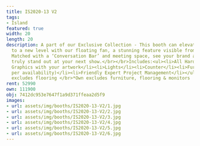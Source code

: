 ```yaml
---
title: IS2020-13 V2
tags:
- Island
featured: true
width: 20
length: 20
description: A part of our Exclusive Collection - This booth can elevate your brand
  to a new level with our floating fan, a stunning feature visible from far away.
  Matched with a ‘Conversation Bar’ and meeting space, see your brand and products
  truly stand out at your next show.</br></br>Includes:<ul><li>All Hardware as shown</li><li>New
  Graphics with your artwork</li><li>Lights</li><li>Counter</li><li>Furniture* (as
  per availability)</li><li>Friendly Expert Project Management</li></ul></br>Rent
  excludes flooring </br>*Own excludes furniture, flooring & monitors
rent: 52990
own: 111900
obj: 7412dc953e7647f1a9d371ffeaa2d5f9
images:
- url: assets/img/booths/IS2020-13-V2/1.jpg
- url: assets/img/booths/IS2020-13-V2/2.jpg
- url: assets/img/booths/IS2020-13-V2/3.jpg
- url: assets/img/booths/IS2020-13-V2/4.jpg
- url: assets/img/booths/IS2020-13-V2/5.jpg
- url: assets/img/booths/IS2020-13-V2/6.jpg
---
```


